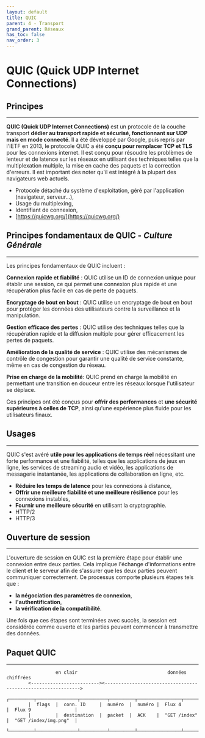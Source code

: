 ```yaml
---
layout: default
title: QUIC
parent: 4 - Transport
grand_parent: Réseaux
has_toc: false
nav_order: 3
---
```


# QUIC (Quick UDP Internet Connections)

## Principes

---

**QUIC (Quick UDP Internet Connections)** est un protocole de la couche transport **dédier au transport rapide et sécurisé, fonctionnant sur UDP mais en mode connecté**. Il a été développé par Google, puis repris par l'IETF en 2013, le protocole QUIC a été **conçu pour remplacer TCP et TLS** pour les connexions internet. Il est conçu pour résoudre les problèmes de lenteur et de latence sur les réseaux en utilisant des techniques telles que la multiplexation multiple, la mise en cache des paquets et la correction d'erreurs. Il est important des noter qu'il est intégré à la plupart des navigateurs web actuels.

- Protocole détaché du système d'exploitation, géré par l'application (navigateur, serveur...),
- Usage du multiplexing,
- Identifiant de connexion,
- [https://quicwg.org/](https://quicwg.org/)

## Principes fondamentaux de QUIC - _Culture Générale_

---

Les principes fondamentaux de QUIC incluent :

**Connexion rapide et fiabilité** : QUIC utilise un ID de connexion unique pour établir une session, ce qui permet une connexion plus rapide et une récupération plus facile en cas de perte de paquets.

**Encryptage de bout en bout** : QUIC utilise un encryptage de bout en bout pour protéger les données des utilisateurs contre la surveillance et la manipulation.

**Gestion efficace des pertes** : QUIC utilise des techniques telles que la récupération rapide et la diffusion multiple pour gérer efficacement les pertes de paquets.

**Amélioration de la qualité de service** : QUIC utilise des mécanismes de contrôle de congestion pour garantir une qualité de service constante, même en cas de congestion du réseau.

**Prise en charge de la mobilité**: QUIC prend en charge la mobilité en permettant une transition en douceur entre les réseaux lorsque l'utilisateur se déplace.

Ces principes ont été conçus pour **offrir des performances** et **une sécurité supérieures à celles de TCP**, ainsi qu'une expérience plus fluide pour les utilisateurs finaux.

## Usages

---

QUIC s'est avéré **utile pour les applications de temps réel** nécessitant une forte performance et une fiabilité, telles que les applications de jeux en ligne, les services de streaming audio et vidéo, les applications de messagerie instantanée, les applications de collaboration en ligne, etc.

- **Réduire les temps de latence** pour les connexions à distance,
- **Offrir une meilleure fiabilité et une meilleure résilience** pour les connexions instables,
- **Fournir une meilleure sécurité** en utilisant la cryptographie.
- HTTP/2
- HTTP/3

## Ouverture de session

---

L'ouverture de session en QUIC est la première étape pour établir une connexion entre deux parties. Cela implique l'échange d'informations entre le client et le serveur afin de s'assurer que les deux parties peuvent communiquer correctement. Ce processus comporte plusieurs étapes tels que :

- **la négociation des paramètres de connexion**,
- **l'authentification**,
- **la vérification de la compatibilité**.

Une fois que ces étapes sont terminées avec succès, la session est considérée comme ouverte et les parties peuvent commencer à transmettre des données.

## Paquet QUIC

---

```plaintext
                  en clair                                 données chiffrées
        <-------------------------><------------------------------------------------------------->
        ┌─────────┬───────────────┬──────────┬─────────┬────────────────┬────────────────────────┬
        |  flags  |  conn. ID     |  numéro  |  numéro |  Flux 4        |  Flux 9                |
        |         |  destination  |  packet  |  ACK    |  "GET /index"  |  "GET /index/img.png"  |
        └─────────┴───────────────┴──────────┴─────────┴────────────────┴────────────────────────┴
```
